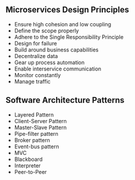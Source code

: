 ## Microservices Design Principles

- Ensure high cohesion and low coupling
- Define the scope properly
- Adhere to the Single Responsibility Principle
- Design for failure
- Build around business capabilities
- Decentralize data
- Gear up process automation
- Enable interservice communication
- Monitor constantly
- Manage traffic

## Software Architecture Patterns
- Layered Pattern
- Client-Server Pattern
- Master-Slave Pattern
- Pipe-filter pattern
- Broker pattern
- Event-bus pattern
- MVC
- Blackboard
- Interpreter
- Peer-to-Peer